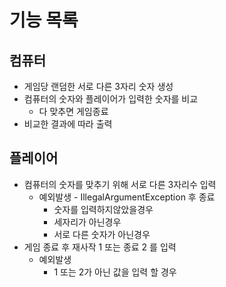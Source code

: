 # 기능 목록

## 컴퓨터

* 게임당 랜덤한 서로 다른 3자리 숫자 생성
* 컴퓨터의 숫자와 플레이어가 입력한 숫자를 비교
  * 다 맞추면 게임종료
* 비교한 결과에 따라 출력

## 플레이어

* 컴퓨터의 숫자를 맞추기 위해 서로 다른 3자리수 입력
    * 예외발생 - IllegalArgumentException 후 종료
        * 숫자를 입력하지않았을경우
        * 세자리가 아닌경우
        * 서로 다른 숫자가 아닌경우
* 게임 종료 후 재사작 1 또는 종료 2 를 입력
    * 예외발생
        * 1 또는 2가 아닌 값을 입력 할 경우